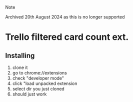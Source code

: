 > [!NOTE]
> Archived 20th August 2024 as this is no longer supported

Trello filtered card count ext.
========================

## Installing
1.  clone it
2.  go to chrome://extensions
3.  check "developer mode"
4.  click "load unpacked extension
5.  select dir you just cloned
6.  should just work
